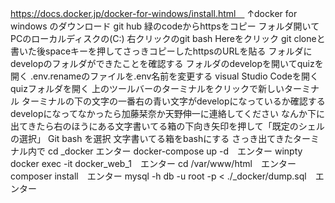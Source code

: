 https://docs.docker.jp/docker-for-windows/install.html　
↑docker for windows のダウンロード
git hub 緑のcodeからhttpsをコピー
フォルダ開いて
PCのローカルディスクの(C:\)
右クリックのgit bash Hereをクリック
git cloneと書いた後spaceキーを押してさっきコピーしたhttpsのURLを貼る
フォルダにdevelopのフォルダができたことを確認する
フォルダのdevelopを開いてquizを開く
.env.renameのファイルを.env名前を変更する
visual Studio Codeを開く
quizフォルダを開く
上のツールバーのターミナルをクリックで新しいターミナル
ターミナルの下の文字の一番右の青い文字がdevelopになっているか確認する
developになってなかったら加藤栞奈か天野伸一に連絡してください
なんか下に出てきたら右のほうにある文字書いてる箱の下向き矢印を押して「既定のシェルの選択」
Git bash を選択
文字書いてる箱をbashにする
さっき出てきたターミナル内で
cd _docker エンター
docker-compose up -d　エンター
winpty docker exec -it docker_web_1　エンター
cd /var/www/html　エンター
composer install　エンター
mysql -h db -u root -p < ./_docker/dump.sql　エンター

